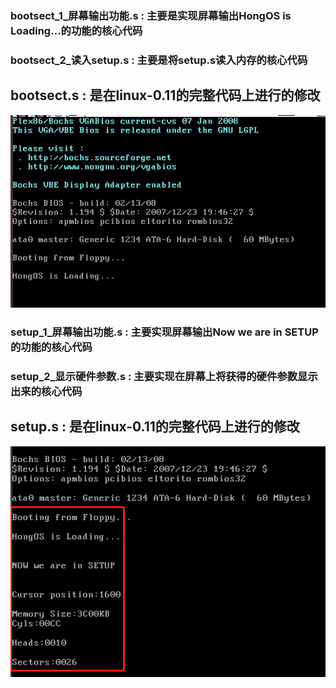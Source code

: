 ### bootsect_1_屏幕输出功能.s : 主要是实现屏幕输出HongOS is Loading...的功能的核心代码
### bootsect_2_读入setup.s    : 主要是将setup.s读入内存的核心代码
## bootsect.s   :   是在linux-0.11的完整代码上进行的修改 
![](pic/bootsect.jpg)
</br>

### setup_1_屏幕输出功能.s   :  主要实现屏幕输出Now we are in SETUP的功能的核心代码
### setup_2_显示硬件参数.s   :  主要实现在屏幕上将获得的硬件参数显示出来的核心代码
## setup.s   :   是在linux-0.11的完整代码上进行的修改 
![](pic/setup.png)
